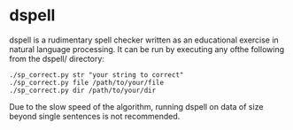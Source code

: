 dspell
======

dspell is a rudimentary spell checker written as an educational exercise
in natural language processing. It can be run by executing any ofthe 
following from the dspell/ directory:

    ./sp_correct.py str "your string to correct"
    ./sp_correct.py file /path/to/your/file
    ./sp_correct.py dir /path/to/your/dir

Due to the slow speed of the algorithm, running dspell on data of size
beyond single sentences is not recommended.
